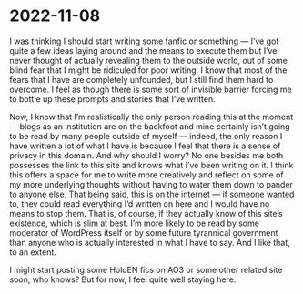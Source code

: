2022-11-08
========================
I was thinking I should start writing some fanfic or something — I’ve got quite a few ideas laying around and the means to execute them but I’ve never thought of actually revealing them to the outside world, out of some blind fear that I might be ridiculed for poor writing. I know that most of the fears that I have are completely unfounded, but I still find them hard to overcome. I feel as though there is some sort of invisible barrier forcing me to bottle up these prompts and stories that I’ve written.

Now, I know that I’m realistically the only person reading this at the moment — blogs as an institution are on the backfoot and mine certainly isn’t going to be read by many people outside of myself — indeed, the only reason I have written a lot of what I have is because I feel that there is a sense of privacy in this domain. And why should I worry? No one besides me both possesses the link to this site and knows what I’ve been writing on it. I think this offers a space for me to write more creatively and reflect on some of my more underlying thoughts without having to water them down to pander to anyone else. That being said, this is on the internet — if someone wanted to, they could read everything I’d written on here and I would have no means to stop them. That is, of course, if they actually know of this site’s existence, which is slim at best. I’m more likely to be read by some moderator of WordPress itself or by some future tyrannical government than anyone who is actually interested in what I have to say. And I like that, to an extent.

I might start posting some HoloEN fics on AO3 or some other related site soon, who knows? But for now, I feel quite well staying here.

